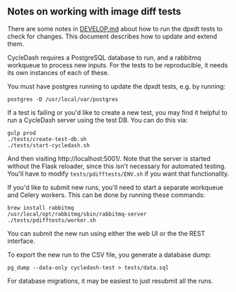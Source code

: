 Notes on working with image diff tests
--------------------------------------

There are some notes in [DEVELOP.md](/DEVELOP.md) about how to run the dpxdt tests to
check for changes. This document describes how to update and extend them.

CycleDash requires a PostgreSQL database to run, and a rabbitmq workqueue to
process new inputs. For the tests to be reproducible, it needs its own
instances of each of these.

You must have postgres running to update the dpxdt tests, e.g. by running:

    postgres -D /usr/local/var/postgres

If a test is failing or you'd like to create a new test, you may find it
helpful to run a CycleDash server using the test DB. You can do this via:

    gulp prod
    ./tests/create-test-db.sh
    ./tests/start-cycledash.sh

And then visiting http://localhost:5001/. Note that the server is started
without the Flask reloader, since this isn't necessary for automated testing.
You'll have to modify `tests/pdifftests/ENV.sh` if you want that functionality.

If you'd like to submit new runs, you'll need to start a separate workqueue and
Celery workers. This can be done by running these commands:

    brew install rabbitmq
    /usr/local/opt/rabbitmq/sbin/rabbitmq-server
    ./tests/pdifftests/worker.sh

You can submit the new run using either the web UI or the the REST interface.

To export the new run to the CSV file, you generate a database dump:

    pg_dump --data-only cycledash-test > tests/data.sql

For database migrations, it may be easiest to just resubmit all the runs.

[1]: /README.md
